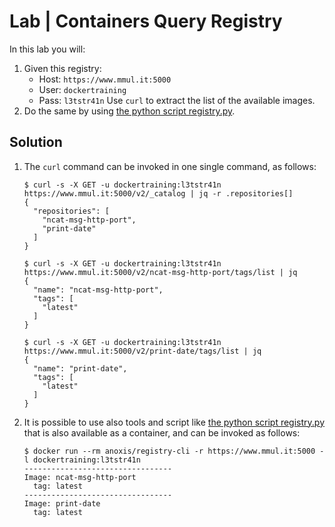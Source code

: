 # Lab | Containers Query Registry

In this lab you will:

1. Given this registry:
   - Host: `https://www.mmul.it:5000`
   - User: `dockertraining`
   - Pass: `l3tstr41n`
   Use `curl` to extract the list of the available images.
2. Do the same by using [the python script registry.py](https://github.com/andrey-pohilko/registry-cli/).

## Solution

1. The `curl` command can be invoked in one single command, as follows:

   ```console
   $ curl -s -X GET -u dockertraining:l3tstr41n https://www.mmul.it:5000/v2/_catalog | jq -r .repositories[]
   {
     "repositories": [
       "ncat-msg-http-port",
       "print-date"
     ]
   }

   $ curl -s -X GET -u dockertraining:l3tstr41n https://www.mmul.it:5000/v2/ncat-msg-http-port/tags/list | jq
   {
     "name": "ncat-msg-http-port",
     "tags": [
       "latest"
     ]
   }

   $ curl -s -X GET -u dockertraining:l3tstr41n https://www.mmul.it:5000/v2/print-date/tags/list | jq
   {
     "name": "print-date",
     "tags": [
       "latest"
     ]
   }
   ```

2. It is possible to use also tools and script like [the python script registry.py](https://github.com/andrey-pohilko/registry-cli/)
   that is also available as a container, and can be invoked as follows:

   ```console
   $ docker run --rm anoxis/registry-cli -r https://www.mmul.it:5000 -l dockertraining:l3tstr41n
   ---------------------------------
   Image: ncat-msg-http-port
     tag: latest
   ---------------------------------
   Image: print-date
     tag: latest
   ```
